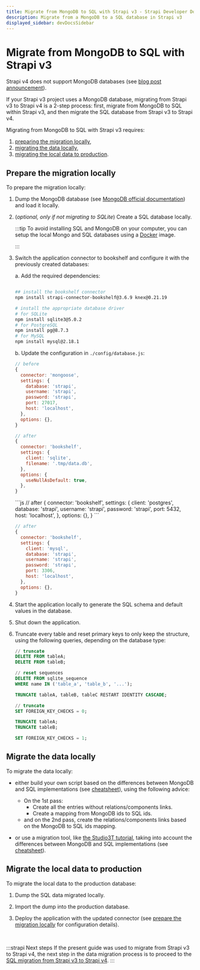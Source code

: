 ```yaml
---
title: Migrate from MongoDB to SQL with Strapi v3 - Strapi Developer Docs
description: Migrate from a MongoDB to a SQL database in Strapi v3
displayed_sidebar: devDocsSidebar
---
```


<!-- TODO: update SEO -->

# Migrate from MongoDB to SQL with Strapi v3

Strapi v4 does not support MongoDB databases (see [blog post announcement](https://strapi.io/blog/mongo-db-support-in-strapi-past-present-and-future)).

If your Strapi v3 project uses a MongoDB database, migrating from Strapi v3 to Strapi v4 is a 2-step process: first, migrate from MongoDB to SQL within Strapi v3, and then migrate the SQL database from Strapi v3 to Strapi v4.

Migrating from MongoDB to SQL with Strapi v3 requires:

1. [preparing the migration locally](#prepare-the-migration-locally),
2. [migrating the data locally](#migrate-the-data-locally),
3. [migrating the local data to production](#migrate-the-local-data-to-production).

## Prepare the migration locally

To prepare the migration locally:

1. Dump the MongoDB database (see [MongoDB official documentation](https://www.mongodb.com/docs/database-tools/mongodump/)) and load it locally.
2. (_optional, only if not migrating to SQLite_) Create a SQL database locally.

    :::tip
    To avoid installing SQL and MongoDB on your computer, you can setup the local Mongo and SQL databases using a [Docker](https://hub.docker.com/) image.

    :::

3. Switch the application connector to bookshelf and configure it with the previously created databases:

    a. Add the required dependencies:

    ```bash
    
    ## install the bookshelf connector
    npm install strapi-connector-bookshelf@3.6.9 knex@0.21.19

    # install the appropriate database driver
    # for SQLite
    npm install sqlite3@5.0.2
    # for PostgreSQL
    npm install pg@8.7.3
    # for MySQL
    npm install mysql@2.18.1
    ```

    b. Update the configuration in  `./config/database.js`:

    <Columns>
    <ColumnLeft title="Before, with a MongoDB database:">

    ```jsx
    // before
    {
      connector: 'mongoose',
      settings: {
        database: 'strapi',
        username: 'strapi',
        password: 'strapi',
        port: 27017,
        host: 'localhost',
      },
      options: {},
    }
    
    ```
    </ColumnLeft>

    <ColumnRight title="After, with a SQL database:">

    <Tabs>

    <TabItem title="SQLite">

    ```js
    // after
    {
      connector: 'bookshelf',
      settings: {
        client: 'sqlite',
        filename: '.tmp/data.db',
      },
      options: {
        useNullAsDefault: true,
      },
    }
    ```

    </TabItem>

    <TabItem title="PostgreSQL">
    ```js
    // after
    {
      connector: 'bookshelf',
      settings: {
        client: 'postgres',
        database: 'strapi',
        username: 'strapi',
        password: 'strapi',
        port: 5432,
        host: 'localhost',
      },
      options: {},
    }
    ```

    </TabItem>

    <TabItem title="MySQL">

    ```js
    // after
    {
      connector: 'bookshelf',
      settings: {
        client: 'mysql',
        database: 'strapi',
        username: 'strapi',
        password: 'strapi',
        port: 3306,
        host: 'localhost',
      },
      options: {},
    }
    ```

    </TabItem>
    </Tabs>


4. Start the application locally to generate the SQL schema and default values in the database.
5. Shut down the application.
6. Truncate every table and reset primary keys to only keep the structure, using the following queries, depending on the database type:

    <Tabs>
    <TabItem title="SQLite">

    ```sql
    // truncate
    DELETE FROM tableA;
    DELETE FROM tableB;

    // reset sequences
    DELETE FROM sqlite_sequence 
    WHERE name IN ('table_a', 'table_b', '...');
    ```

    </TabItem>

    <TabItem title="PostgreSQL">

    ```sql
    TRUNCATE tableA, tableB, tableC RESTART IDENTITY CASCADE;
    ```

    </TabItem>

    <TabItem title="MySQL">

    ```sql
    // truncate
    SET FOREIGN_KEY_CHECKS = 0;

    TRUNCATE tableA;
    TRUNCATE tableB;

    SET FOREIGN_KEY_CHECKS = 1;
    ```

    </TabItem>
    </Tabs>

## Migrate the data locally

To migrate the data locally:

- either build your own script based on the differences between MongoDB and SQL implementations (see [cheatsheet](/dev-docs/migration-guides/mongo-sql-cheatsheet)), using the following advice:

  - On the 1st pass:
    - Create all the entries without relations/components links.
    - Create a mapping from MongoDB ids to SQL ids.
  - and on the 2nd pass, create the relations/components links based on the MongoDB to SQL ids mapping.

- or use a migration tool, like [the Studio3T tutorial](https://studio3t.com/knowledge-base/articles/mongodb-to-sql-migration/#mappings), taking into account the differences between MongoDB and SQL implementations (see [cheatsheet](/dev-docs/migration-guides/mongo-sql-cheatsheet)).

## Migrate the local data to production

To migrate the local data to the production database:

1. Dump the SQL data migrated locally.

2. Import the dump into the production database.

3. Deploy the application with the updated connector (see [prepare the migration locally](#prepare-the-migration-locally) for configuration details).

<br/>

:::strapi Next steps
If the present guide was used to migrate from Strapi v3 to Strapi v4, the next step in the data migration process is to proceed to the [SQL migration from Strapi v3 to Strapi v4](/dev-docs/migration-guides/sql).
:::